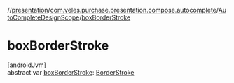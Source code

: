 //[presentation](../../../index.md)/[com.veles.purchase.presentation.compose.autocomplete](../index.md)/[AutoCompleteDesignScope](index.md)/[boxBorderStroke](box-border-stroke.md)

# boxBorderStroke

[androidJvm]\
abstract var [boxBorderStroke](box-border-stroke.md): [BorderStroke](https://developer.android.com/reference/kotlin/androidx/compose/foundation/BorderStroke.html)
